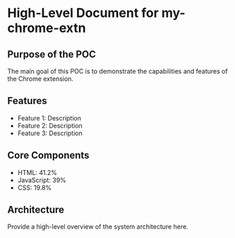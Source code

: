 # High-Level Document for my-chrome-extn

## Purpose of the POC
The main goal of this POC is to demonstrate the capabilities and features of the Chrome extension.

## Features
- Feature 1: Description
- Feature 2: Description
- Feature 3: Description

## Core Components
- HTML: 41.2%
- JavaScript: 39%
- CSS: 19.8%

## Architecture
Provide a high-level overview of the system architecture here.
